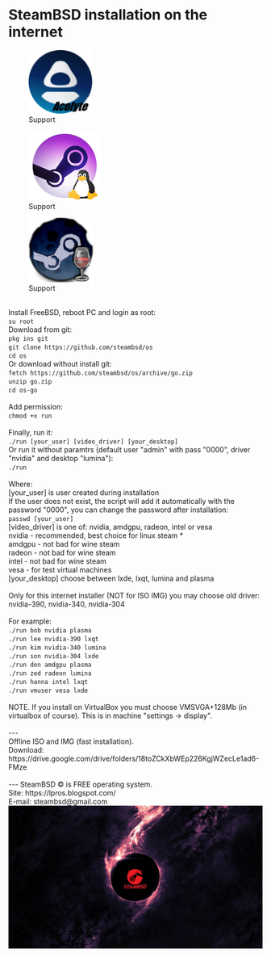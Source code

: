 <h1>SteamBSD installation on the internet </h1> 
<div class="thumb">
  <figure>
    <a href="https://pypi.org/project/steam-acolyte/"><img src="zico-acolyte.png"></a>
    <figcaption>Support</figcaption>
  </figure><!--
  --><figure>
    <a href="https://store.steampowered.com/linux/"><img src="zico-linux.png"></a>
    <figcaption>Support</figcaption>
  </figure><!--
  --><figure>
    <a href="https://www.winehq.org/"><img src="zico-wine.png"></a>
    <figcaption>Support</figcaption>
  </figure>
</div>
<br>Install FreeBSD, reboot PC and login as root:
<br><code>su root</code>
<br>Download from git:
<br><code>pkg ins git</code>
<br><code>git clone https://github.com/steambsd/os</code>
<br><code>cd os</code>
<br>Or download without install git:
<br><code>fetch https://github.com/steambsd/os/archive/go.zip</code>
<br><code>unzip go.zip</code>
<br><code>cd os-go</code>
<br>
<br>Add permission:
<br><code>chmod +x run</code>
<br> 
<br>Finally, run it:
<br><code>./run [your_user] [video_driver] [your_desktop]</code>
<br>Or run it without paramtrs (default user "admin" with pass "0000", driver "nvidia" and desktop "lumina"):
<br><code>./run</code>
<br>
<br>Where:
<br>[your_user] is user created during installation 
<br>If the user does not exist, the script will add it automatically with the password "0000", you can change the password after installation:
<br><code>passwd [your_user]</code>
<br>[video_driver] is one of: nvidia, amdgpu, radeon, intel or vesa
<br>nvidia - recommended, best choice for linux steam *
<br>amdgpu - not bad for wine steam
<br>radeon - not bad for wine steam
<br>intel - not bad for wine steam
<br>vesa - for test virtual machines
<br>[your_desktop] choose between lxde, lxqt, lumina and plasma
<br>
<br>Only for this internet installer (NOT for ISO IMG) you may choose old driver: nvidia-390, nvidia-340, nvidia-304
<br>
<br>For example:
<br><code>./run bob nvidia plasma </code>
<br><code>./run lee nvidia-390 lxqt </code>
<br><code>./run kim nvidia-340 lumina</code>
<br><code>./run son nvidia-304 lxde</code>
<br><code>./run den amdgpu plasma</code>
<br><code>./run zed radeon lumina</code>
<br><code>./run hanna intel lxqt</code>
<br><code>./run vmuser vesa lxde</code>
<br>
<br>NOTE. If you install on VirtualBox you must choose VMSVGA+128Mb (in virtualbox of course). This is in machine "settings -> display".
<br> 
<br>---
<br>Offline ISO and IMG (fast installation).
<br>Download: https://drive.google.com/drive/folders/18toZCkXbWEp226KgjWZecLe1ad6-FMze
<br> 
<br>--- SteamBSD © is FREE operating system.
<br>Site: https://lpros.blogspot.com/
<br>E-mail: steambsd@gmail.com
<br><a href="https://lpros.blogspot.com/"><img src="wall.jpg"></a>
